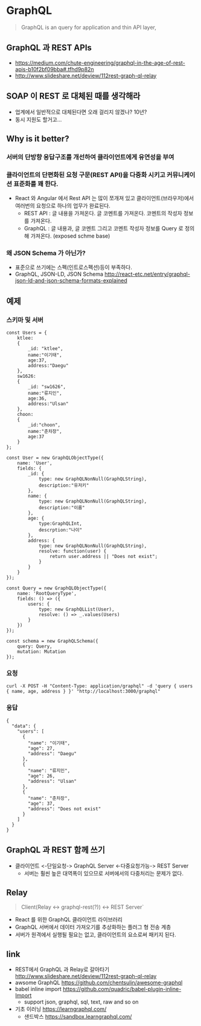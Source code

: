 
# GraphQL
> GraphQL is an query for application and thin API layer,

## GraphQL 과 REST APIs
 * https://medium.com/chute-engineering/graphql-in-the-age-of-rest-apis-b10f2bf09bba#.tfhd9p82n
 * http://www.slideshare.net/deview/112rest-graph-ql-relay

## SOAP 이 REST 로 대체된 때를 생각해라
 * 업계에서 일반적으로 대체된다면 오래 걸리지 않겠나? 10년?
 * 동시 지원도 할거고...

## Why is it better?

### 서버의 단방향 응답구조를 개선하여 클라이언트에게 유연성을 부여

### 클라이언트의 단편화된 요청 구문(REST API)을 다중화 시키고 커뮤니케이션 표준화를 꽤 한다.
 * React 와 Angular 에서 Rest API 는 많이 쪼개져 있고 클라이언트(브라우저)에서 여러번의 요청으로 하나의 업무가 완료된다.
   * REST API : 글 내용을 가져온다. 글 코멘트를 가져온다. 코멘트의 작성자 정보를 가져온다.
   * GraphQL : 글 내용과, 글 코멘트 그리고 코멘트 작성자 정보를 Query 로 정의해 가져온다. (exposed schme base)

### 왜 JSON Schema 가 아닌가?
 * 표준으로 쓰기에는 스펙(인트로스펙션)등이 부족하다.
 * GraphQL, JSON-LD, JSON Schema http://react-etc.net/entry/graphql-json-ld-and-json-schema-formats-explained

## 예제
### 스키마 및 서버
```
const Users = {
    ktlee:
    {   
        _id: "ktlee",
        name:"이기태",
        age:37,
        address:"Daegu"
    },
    sw1626:
    {   
        _id: "sw1626",
        name:"류지인",
        age:36,
        address:"Ulsan"
    },
    choon:
    {
        _id:"choon",
        name:"춘차장",
        age:37
    }
};

const User = new GraphQLObjectType({
    name: 'User',
    fields: {
        _id: {
            type: new GraphQLNonNull(GraphQLString),
            description:"유저키"
        },
        name: {
            type: new GraphQLNonNull(GraphQLString),
            description:"이름"
        },
        age: {
            type:GraphQLInt,
            descrption:"나이"
        },
        address: {
            type: new GraphQLNonNull(GraphQLString),
            resolve: function(user) {
                return user.address || "Does not exist";
            }
        }
    }
});

const Query = new GraphQLObjectType({
    name: 'RootQueryType',
    fields: () => ({
        users: {
            type: new GraphQLList(User),
            resolve: () => _.values(Users)
        }
    })
});

const schema = new GraphQLSchema({
    query: Query,
    mutation: Mutation
});
```
### 요청
```
curl -X POST -H "Content-Type: application/graphql" -d 'query { users { name, age, address } }' "http://localhost:3000/graphql"
```
### 응답
```
{
  "data": {
    "users": [
      {
        "name": "이기태",
        "age": 27,
        "address": "Daegu"
      },
      {
        "name": "류지인",
        "age": 26,
        "address": "Ulsan"
      },
      {
        "name": "춘차장",
        "age": 37,
        "address": "Does not exist"
      }
    ]
  }
}
```

## GraphQL 과 REST 함께 쓰기
 * 클라이언트 <-단일요청-> GraphQL Server <-다중요청가능-> REST Server
   * 서버는 훨씬 높은 대역폭이 있으므로 서버에서의 다중처리는 문제가 없다.

## Relay
 > Client(Relay <-> graphql-rest(?)) <-> REST Server`

 * React 를 위한 GraphQL 클라이언트 라이브러리
 * GraphQL 서버에서 데이터 가져오기를 추상화하는 플러그 형 전송 계층
 * 서버가 원격에서 실행될 필요는 없고, 클라이언트의 요소로써 패키지 된다.

## link
 * REST에서 GraphQL 과 Relay로 갈아타기 http://www.slideshare.net/deview/112rest-graph-ql-relay
 * awsome GraphQL https://github.com/chentsulin/awesome-graphql
 * babel inline import https://github.com/quadric/babel-plugin-inline-Import
   * support json, graphql, sql, text, raw and so on
 * 기초 이러닝 https://learngraphql.com/
   * 샌드박스 https://sandbox.learngraphql.com/
